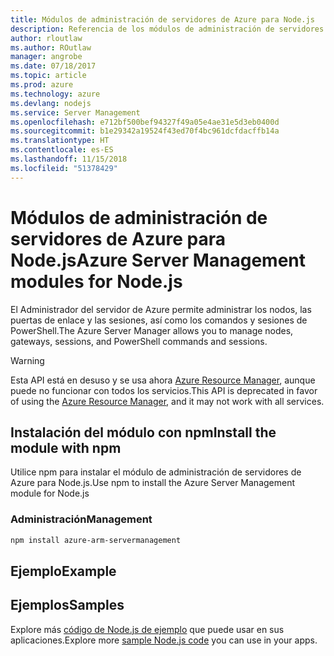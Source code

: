 ```yaml
---
title: Módulos de administración de servidores de Azure para Node.js
description: Referencia de los módulos de administración de servidores de Azure para Node.js
author: rloutlaw
ms.author: ROutlaw
manager: angrobe
ms.date: 07/18/2017
ms.topic: article
ms.prod: azure
ms.technology: azure
ms.devlang: nodejs
ms.service: Server Management
ms.openlocfilehash: e712bf500bef94327f49a05e4ae31e5d3eb0400d
ms.sourcegitcommit: b1e29342a19524f43ed70f4bc961dcfdacffb14a
ms.translationtype: HT
ms.contentlocale: es-ES
ms.lasthandoff: 11/15/2018
ms.locfileid: "51378429"
---
```

# <a name="azure-server-management-modules-for-nodejs"></a><span data-ttu-id="dac74-103">Módulos de administración de servidores de Azure para Node.js</span><span class="sxs-lookup"><span data-stu-id="dac74-103">Azure Server Management modules for Node.js</span></span>

<span data-ttu-id="dac74-104">El Administrador del servidor de Azure permite administrar los nodos, las puertas de enlace y las sesiones, así como los comandos y sesiones de PowerShell.</span><span class="sxs-lookup"><span data-stu-id="dac74-104">The Azure Server Manager allows you to manage nodes, gateways, sessions, and PowerShell commands and sessions.</span></span>

> [!WARNING]
> <span data-ttu-id="dac74-105">Esta API está en desuso y se usa ahora [Azure Resource Manager](/javascript/api/overview/azure/resources), aunque puede no funcionar con todos los servicios.</span><span class="sxs-lookup"><span data-stu-id="dac74-105">This API is deprecated in favor of using the [Azure Resource Manager](/javascript/api/overview/azure/resources), and it may not work with all services.</span></span>

## <a name="install-the-module-with-npm"></a><span data-ttu-id="dac74-106">Instalación del módulo con npm</span><span class="sxs-lookup"><span data-stu-id="dac74-106">Install the module with npm</span></span>

<span data-ttu-id="dac74-107">Utilice npm para instalar el módulo de administración de servidores de Azure para Node.js.</span><span class="sxs-lookup"><span data-stu-id="dac74-107">Use npm to install the Azure Server Management module for Node.js</span></span>

### <a name="management"></a><span data-ttu-id="dac74-108">Administración</span><span class="sxs-lookup"><span data-stu-id="dac74-108">Management</span></span>

```bash
npm install azure-arm-servermanagement
```

## <a name="example"></a><span data-ttu-id="dac74-109">Ejemplo</span><span class="sxs-lookup"><span data-stu-id="dac74-109">Example</span></span>

## <a name="samples"></a><span data-ttu-id="dac74-110">Ejemplos</span><span class="sxs-lookup"><span data-stu-id="dac74-110">Samples</span></span>

<span data-ttu-id="dac74-111">Explore más [código de Node.js de ejemplo](https://azure.microsoft.com/resources/samples/?platform=nodejs) que puede usar en sus aplicaciones.</span><span class="sxs-lookup"><span data-stu-id="dac74-111">Explore more [sample Node.js code](https://azure.microsoft.com/resources/samples/?platform=nodejs) you can use in your apps.</span></span>